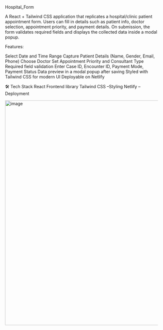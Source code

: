  Hospital_Form

A React + Tailwind CSS application that replicates a hospital/clinic patient appointment form.
Users can fill in details such as patient info, doctor selection, appointment priority, and payment details.
On submission, the form validates required fields and displays the collected data inside a modal popup.

Features:

Select Date and Time Range Capture Patient Details (Name, Gender, Email, Phone) Choose Doctor Set Appointment Priority and Consultant Type Required field validation Enter Case ID, Encounter ID, Payment Mode, Payment Status Data preview in a modal popup after saving Styled with Tailwind CSS for modern UI Deployable on Netlify

🛠️ Tech Stack 
React Frontend library 
Tailwind CSS –Styling 
Netlify – Deployment

<img width="870" height="738" alt="image" src="https://github.com/user-attachments/assets/eace1d93-040c-443e-bbab-b3e3458b0167" />

